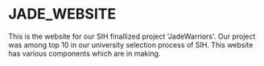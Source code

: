 # JADE_WEBSITE
This is the website for our SIH finallized project 'JadeWarriors'. Our project was among top 10 in our university selection process of SIH.
This website has various components which are in making.
